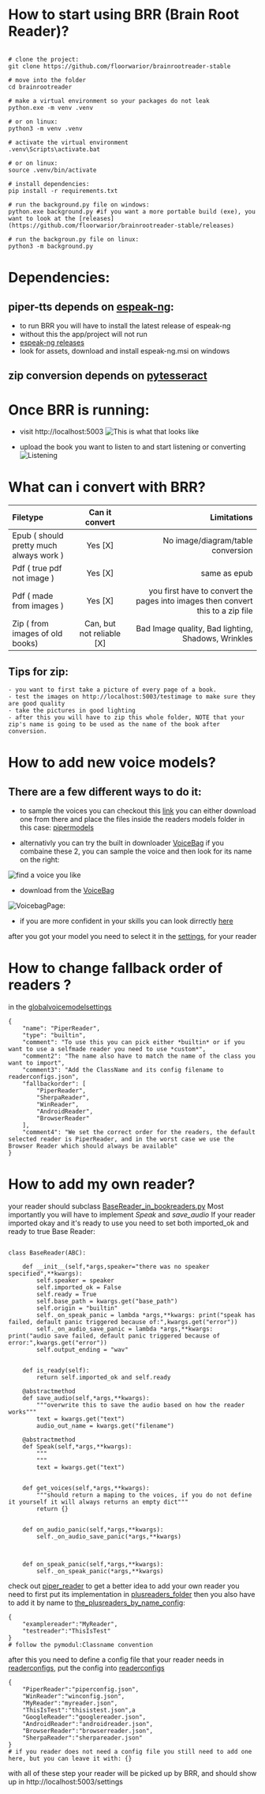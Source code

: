 # How to start using BRR (Brain Root Reader)?
```

# clone the project: 
git clone https://github.com/floorwarior/brainrootreader-stable

# move into the folder
cd brainrootreader

# make a virtual environment so your packages do not leak
python.exe -m venv .venv

# or on linux:
python3 -m venv .venv

# activate the virtual environment
.venv\Scripts\activate.bat

# or on linux:
source .venv/bin/activate

# install dependencies:
pip install -r requirements.txt

# run the background.py file on windows:
python.exe background.py #if you want a more portable build (exe), you want to look at the [releases](https://github.com/floorwarior/brainrootreader-stable/releases)

# run the backgroun.py file on linux:
python3 -m background.py

```
# Dependencies:
## piper-tts depends on [espeak-ng](https://github.com/espeak-ng/espeak-ng):
- to run BRR you will have to install the latest release of espeak-ng
- without this the app/project will not run
- [espeak-ng releases](https://github.com/espeak-ng/espeak-ng/releases)
- look for assets, download and install espeak-ng.msi on windows
## zip conversion depends on [pytesseract](https://github.com/)

# Once BRR is running:
- visit http://localhost:5003
![This is what that looks like](./examples/homepage.png)

- upload the book you want to listen to and start listening or converting
![Listening](./examples/listeningtoabook.png)

# What can i convert with BRR?
| Filetype              | Can it convert | Limitations |
| :---------------- | :------: | ----: |
| Epub ( should pretty much always work )        |   Yes [X]   | No image/diagram/table conversion |
| Pdf ( true pdf not image )        |   Yes [X]   | same as epub |
| Pdf ( made from images )           |   Yes [X]   | you first have to convert the pages into images then convert this to a zip file |
| Zip ( from images of old books)    |  Can, but not reliable [X]   | Bad Image quality, Bad lighting, Shadows, Wrinkles |

## Tips for zip:
    - you want to first take a picture of every page of a book.
    - test the images on http://localhost:5003/testimage to make sure they are good quality
    - take the pictures in good lighting
    - after this you will have to zip this whole folder, NOTE that your zip's name is going to be used as the name of the book after conversion.

# How to add new voice models?
## There are a few different ways to do it:
- to sample the voices you can checkout this [link](https://rhasspy.github.io/piper-samples/) you can either download one from there and place the files inside the readers models folder in this case: [pipermodels](./pipermodels/)

- alternativly you can try the built in downloader [VoiceBag](http://localhost:5003/voicebag) if you combaine these 2, you can sample the voice and then look for its name on the right:

![find a voice you like](./examples/pipersvoicepage.png)


- download from the [VoiceBag](http://localhost:5003/voicebag)

![VoicebagPage](./examples/localvoicebag.png):


- if you are more confident in your skills you can look dirrectly [here](https://huggingface.co/rhasspy/piper-voices/tree/main)

after you got your model you need to select it in the [settings](http://localhost:5003/settings), for your reader

# How to change fallback order of readers ?
in the [globalvoicemodelsettings](./readerconfigs/globalreader.json)
```
{
    "name": "PiperReader",
    "type": "builtin",
    "comment": "To use this you can pick either *builtin* or if you want to use a selfmade reader you need to use *custom*",
    "comment2": "The name also have to match the name of the class you want to import",
    "comment3": "Add the ClassName and its config filename to readerconfigs.json",
    "fallbackorder": [
        "PiperReader",
        "SherpaReader",
        "WinReader",
        "AndroidReader",
        "BrowserReader"
    ],
    "comment4": "We set the correct order for the readers, the default selected reader is PiperReader, and in the worst case we use the Browser Reader which should always be available"
}
```

# How to add my own reader?
your reader should subclass [BaseReader_in_bookreaders.py](./helpers/bookreaders.py)
Most importantly you will have to implement *Speak* and *save_audio*
If your reader imported okay and it's ready to use you need to set both imported_ok and ready to true
Base Reader:
```

class BaseReader(ABC):

    def __init__(self,*args,speaker="there was no speaker specified",**kwargs):
        self.speaker = speaker
        self.imported_ok = False
        self.ready = True
        self.base_path = kwargs.get("base_path")
        self.origin = "builtin"
        self._on_speak_panic = lambda *args,**kwargs: print("speak has failed, default panic triggered because of:",kwargs.get("error"))
        self._on_audio_save_panic = lambda *args,**kwargs: print("audio save failed, default panic triggered because of error:",kwargs.get("error"))
        self.output_ending = "wav"
       
    
    def is_ready(self):
        return self.imported_ok and self.ready

    @abstractmethod
    def save_audio(self,*args,**kwargs):
        """overwrite this to save the audio based on how the reader works"""
        text = kwargs.get("text")
        audio_out_name = kwargs.get("filename")

    @abstractmethod
    def Speak(self,*args,**kwargs):
        """
        """
        text = kwargs.get("text")


    def get_voices(self,*args,**kwargs):
        """should return a maping to the voices, if you do not define it yourself it will always returns an empty dict"""
        return {}


    def on_audio_panic(self,*args,**kwargs):
        self._on_audio_save_panic(*args,**kwargs)



    def on_speak_panic(self,*args,**kwargs):
        self._on_speak_panic(*args,**kwargs)
```
check out [piper_reader](./helpers/bookreaders.py) to get a better idea
to add your own reader you need to first put its implementation in [plusreaders_folder](./plusreaders)
then you also have to add it by name to [the_plusreaders_by_name_config](./plusreaders/plusreadersbyname.json):
```
{
    "examplereader":"MyReader",
    "testreader":"ThisIsTest"
}
# follow the pymodul:Classname convention
```
after this you need to define a config file that your reader needs in [readerconfigs](./readerconfigs/readerconfigs.json), put the config into [readerconfigs](./readerconfigs/)
```
{
    "PiperReader":"piperconfig.json",
    "WinReader":"winconfig.json",
    "MyReader":"myreader.json",
    "ThisIsTest":"thisistest.json",a
    "GoogleReader":"googlereader.json",
    "AndroidReader":"androidreader.json",
    "BrowserReader":"browserreader.json",
    "SherpaReader":"sherpareader.json"
}
# if you reader does not need a config file you still need to add one here, but you can leave it with: {}
```
with all of these step your reader will be picked up by BRR, and should show up in http://localhost:5003/settings